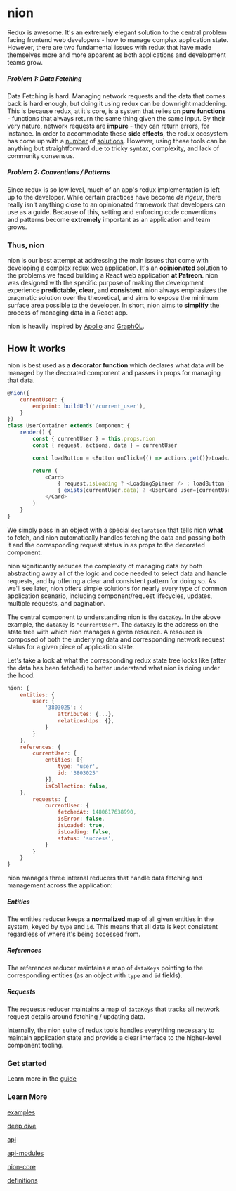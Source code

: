 # nion

Redux is awesome. It's an extremely elegant solution to the central problem facing frontend web developers - how to manage complex application state. However, there are two fundamental issues with redux that have made themselves more and more apparent as both applications and development teams grow.

##### Problem 1: Data Fetching
Data Fetching is hard. Managing network requests and the data that comes back is hard enough, but doing it using redux can be downright maddening. This is because redux, at it's core, is a system that relies on **pure functions** - functions that always return the same thing given the same input. By their very nature, network requests are **impure** - they can return errors, for instance. In order to accommodate these **side effects**, the redux ecosystem has come up with a [number](https://github.com/agraboso/redux-api-middleware) of [solutions](https://github.com/yelouafi/redux-saga). However, using these tools can be anything but straightforward due to tricky syntax, complexity, and lack of community consensus.

##### Problem 2: Conventions / Patterns
Since redux is so low level, much of an app's redux implementation is left up to the developer. While certain practices have become *de rigeur*, there really isn't anything close to an opinionated framework that developers can use as a guide. Because of this, setting and enforcing code conventions and patterns become **extremely** important as an application and team grows.

### Thus, nion
nion is our best attempt at addressing the main issues that come with developing a complex redux web application. It's an **opinionated** solution to the problems we faced building a React web application **at Patreon**. nion was designed with the specific purpose of making the development experience **predictable**, **clear**, and **consistent**. nion always emphasizes the pragmatic solution over the theoretical, and aims to expose the minimum surface area possible to the developer. In short, nion aims to **simplify** the process of managing data in a React app.

nion is heavily inspired by [Apollo](http://www.apollodata.com/http://www.apollodata.com/) and [GraphQL](http://graphql.org/).

## How it works

nion is best used as a **decorator function** which declares what data will be managed by the decorated component and passes in props for managing that data.

```javascript
@nion({
    currentUser: {
        endpoint: buildUrl('/current_user'),
    }
})
class UserContainer extends Component {
    render() {
        const { currentUser } = this.props.nion
        const { request, actions, data } = currentUser

        const loadButton = <Button onClick={() => actions.get()}>Load</Button>

        return (
            <Card>
                { request.isLoading ? <LoadingSpinner /> : loadButton }
                { exists(currentUser.data) ? <UserCard user={currentUser.data} /> : null }
            </Card>
        )
    }
}
```

We simply pass in an object with a special `declaration` that tells nion **what** to fetch, and nion automatically handles fetching the data and passing both it and the corresponding request status in as props to the decorated component.

nion significantly reduces the complexity of managing data by both abstracting away all of the logic and code needed to select data and handle requests, and by offering a clear and consistent pattern for doing so. As we'll see later, nion offers simple solutions for nearly every type of common application scenario, including component/request lifecycles, updates, multiple requests, and pagination.

The central component to understanding nion is the `dataKey`. In the above example, the `dataKey` is `"currentUser"`. The `dataKey` is the address on the state tree with which nion manages a given resource. A resource is composed of both the underlying data and corresponding network request status for a given piece of application state.

Let's take a look at what the corresponding redux state tree  looks like (after the data has been fetched) to better understand what nion is doing under the hood.

```javascript
nion: {
    entities: {
        user: {
            '3803025': {
                attributes: {...},
                relationships: {},
            }
        }
    },
    references: {
        currentUser: {
            entities: [{
                type: 'user',
                id: '3803025'
            }],
            isCollection: false,
    },
        requests: {
            currentUser: {
                fetchedAt: 1480617638990,
                isError: false,
                isLoaded: true,
                isLoading: false,
                status: 'success',
            }
        }
    }
}
```

nion manages three internal reducers that handle data fetching and management across the application:

##### Entities
The entities reducer keeps a **normalized** map of all given entities in the system, keyed by `type` and `id`. This means that all data is kept consistent regardless of where it's being accessed from.

##### References
The references reducer maintains a map of `dataKeys` pointing to the corresponding entities (as an object with `type` and `id` fields).

##### Requests
The requests reducer maintains a map of `dataKeys` that tracks all network request details around fetching / updating data.

Internally, the nion suite of redux tools handles everything necessary to maintain application state and provide a clear interface to the higher-level component tooling.

### Get started
Learn more in the [guide](docs/getting-started.md)


### Learn More

[examples](docs/examples.md)

[deep dive](docs/deep-dive.md)

[api](docs/api.md)

[api-modules](docs/api-modules.md)

[nion-core](docs/core.md)

[definitions](docs/definitions.md)
